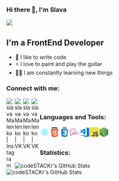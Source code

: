### Hi there 👋, I'm Slava

![](https://komarev.com/ghpvc/?username=slavaMalenko)

## I'm a FrontEnd Developer
- 💪 I like to write code
- ⚡ I love to paint and play the guitar
- 🤹🏽 I am constantly learning new things

### Connect with me:

[<img align="left" alt="slavaMalenko | Instagram" width="22px" src="https://cdn.jsdelivr.net/npm/simple-icons@v3/icons/instagram.svg" />][instagram]
[<img align="left" alt="slavaMalenko | VK" width="22px" src="https://cdn.jsdelivr.net/npm/simple-icons@v3/icons/vk.svg" />][vk]
[<img align="left" alt="slavaMalenko | VK" width="22px" src="https://cdn.jsdelivr.net/npm/simple-icons@v3/icons/telegram.svg" />][telegram]
[<img align="left" alt="slavaMalenko | VK" width="22px" src="https://cdn.jsdelivr.net/npm/simple-icons@v3/icons/whatsapp.svg" />][WhatsApp]


<br />

### Languages and Tools:

<img align="left" alt="React" width="26px" src="https://raw.githubusercontent.com/github/explore/80688e429a7d4ef2fca1e82350fe8e3517d3494d/topics/react/react.png" />
<img align="left" alt="HTML5" width="26px" src="https://raw.githubusercontent.com/github/explore/80688e429a7d4ef2fca1e82350fe8e3517d3494d/topics/html/html.png" />
<img align="left" alt="CSS3" width="26px" src="https://raw.githubusercontent.com/github/explore/80688e429a7d4ef2fca1e82350fe8e3517d3494d/topics/css/css.png" />
<img align="left" alt="Sass" width="26px" src="https://raw.githubusercontent.com/github/explore/80688e429a7d4ef2fca1e82350fe8e3517d3494d/topics/sass/sass.png" />
<img align="left" alt="Visual Studio Code" width="26px" src="https://raw.githubusercontent.com/github/explore/80688e429a7d4ef2fca1e82350fe8e3517d3494d/topics/visual-studio-code/visual-studio-code.png" />
<img align="left" alt="JavaScript" width="26px" src="https://raw.githubusercontent.com/github/explore/80688e429a7d4ef2fca1e82350fe8e3517d3494d/topics/javascript/javascript.png" />
<img align="left" alt="Node.js" width="26px" src="https://raw.githubusercontent.com/github/explore/80688e429a7d4ef2fca1e82350fe8e3517d3494d/topics/nodejs/nodejs.png" />


<br />
<br />

### Statistics:

<img align="left" alt="codeSTACKr's GitHub Stats" src="https://github-readme-stats.vercel.app/api/top-langs/?username=slavaMalenko&langs_count=8&layout=compact" />
<br />
<img align="left" alt="codeSTACKr's GitHub Stats" src="https://github-readme-stats.vercel.app/api?username=slavaMalenko&show_icons=true" />


[instagram]: https://www.instagram.com/fromcky18/
[vk]: https://vk.com/id437574824
[telegram]: https://t.me/slavaMalenko
[WhatsApp]: https://wa.me/qr/XWI7MH7GQW7IL1
